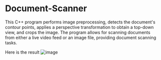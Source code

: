 # Document-Scanner
This C++ program performs image preprocessing, detects the document's contour points, applies a perspective transformation to obtain a top-down view, and crops the image. The program allows for scanning documents from either a live video feed or an image file, providing document scanning tasks.


Here is the result
![image](https://github.com/VardanKeshishyan/Document-Scanner/assets/138354187/fb6f0977-0c29-434d-a943-7ba5f66eda14)
